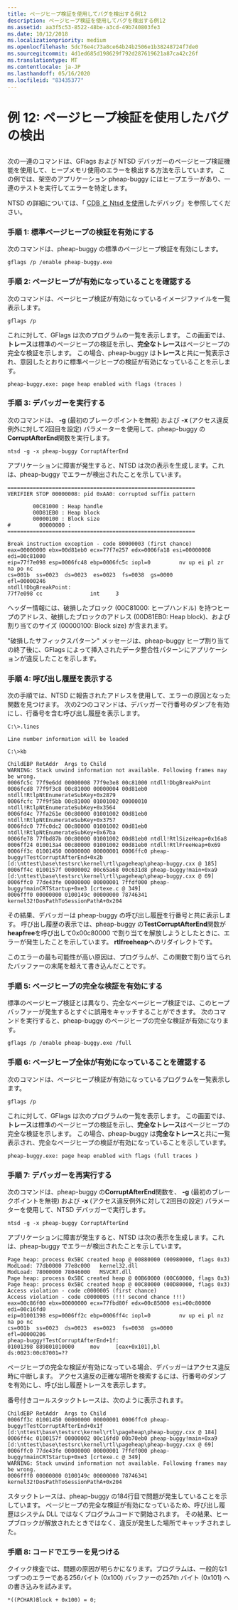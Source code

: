 ```yaml
---
title: ページヒープ検証を使用してバグを検出する例12
description: ページヒープ検証を使用してバグを検出する例12
ms.assetid: aa3f5c53-8522-48be-a3cd-49b740803fe3
ms.date: 10/12/2018
ms.localizationpriority: medium
ms.openlocfilehash: 5dc76e4c73a8ce64b24b2506e1b38248724f7de0
ms.sourcegitcommit: 4d1ed685d198629f792d287619621a87ca42c26f
ms.translationtype: MT
ms.contentlocale: ja-JP
ms.lasthandoff: 05/16/2020
ms.locfileid: "83435377"
---
```

# <a name="example-12-using-page-heap-verification-to-find-a-bug"></a>例 12: ページヒープ検証を使用したバグの検出


## <span id="ddk_example_12___using_page_heap_verification_to_find_a_bug_dtools"></span><span id="DDK_EXAMPLE_12___USING_PAGE_HEAP_VERIFICATION_TO_FIND_A_BUG_DTOOLS"></span>


次の一連のコマンドは、GFlags および NTSD デバッガーのページヒープ検証機能を使用して、ヒープメモリ使用のエラーを検出する方法を示しています。 この例では、架空のアプリケーション pheap-buggy にはヒープエラーがあり、一連のテストを実行してエラーを特定します。

NTSD の詳細については、「 [CDB と Ntsd を使用](debugging-using-cdb-and-ntsd.md)したデバッグ」を参照してください。

### <a name="span-idstep_1__enable_standard_page_heap_verificationspanspan-idstep_1__enable_standard_page_heap_verificationspanspan-idstep_1__enable_standard_page_heap_verificationspanstep-1-enable-standard-page-heap-verification"></a><span id="Step_1__Enable_standard_page_heap_verification"></span><span id="step_1__enable_standard_page_heap_verification"></span><span id="STEP_1__ENABLE_STANDARD_PAGE_HEAP_VERIFICATION"></span>手順 1: 標準ページヒープの検証を有効にする

次のコマンドは、pheap-buggy の標準のページヒープ検証を有効にします。

```console
gflags /p /enable pheap-buggy.exe
```

### <a name="span-idstep_2__verify_that_page_heap_is_enabledspanspan-idstep_2__verify_that_page_heap_is_enabledspanspan-idstep_2__verify_that_page_heap_is_enabledspanstep-2-verify-that-page-heap-is-enabled"></a><span id="Step_2__Verify_that_page_heap_is_enabled"></span><span id="step_2__verify_that_page_heap_is_enabled"></span><span id="STEP_2__VERIFY_THAT_PAGE_HEAP_IS_ENABLED"></span>手順 2: ページヒープが有効になっていることを確認する

次のコマンドは、ページヒープ検証が有効になっているイメージファイルを一覧表示します。

```console
gflags /p
```

これに対して、GFlags は次のプログラムの一覧を表示します。 この画面では、**トレース**は標準のページヒープの検証を示し、**完全なトレース**はページヒープの完全な検証を示します。 この場合、pheap-buggy は**トレース**と共に一覧表示され、意図したとおりに標準ページヒープの検証が有効になっていることを示します。

```console
pheap-buggy.exe: page heap enabled with flags (traces )
```

### <a name="span-idstep_3__run_the_debuggerspanspan-idstep_3__run_the_debuggerspanspan-idstep_3__run_the_debuggerspanstep-3-run-the-debugger"></a><span id="Step_3__Run_the_debugger"></span><span id="step_3__run_the_debugger"></span><span id="STEP_3__RUN_THE_DEBUGGER"></span>手順 3: デバッガーを実行する

次のコマンドは、 **-g** (最初のブレークポイントを無視) および **-x** (アクセス違反例外に対して2回目を設定) パラメーターを使用して、pheap-buggy の**CorruptAfterEnd**関数を実行します。

```console
ntsd -g -x pheap-buggy CorruptAfterEnd
```

アプリケーションに障害が発生すると、NTSD は次の表示を生成します。これは、pheap-buggy でエラーが検出されたことを示しています。

```dbgcmd
===========================================================
VERIFIER STOP 00000008: pid 0xAA0: corrupted suffix pattern

        00C81000 : Heap handle 
        00D81EB0 : Heap block 
        00000100 : Block size 
#         00000000 :
===========================================================

Break instruction exception - code 80000003 (first chance)
eax=00000000 ebx=00d81eb0 ecx=77f7e257 edx=0006fa18 esi=00000008 edi=00c81000
eip=77f7e098 esp=0006fc48 ebp=0006fc5c iopl=0         nv up ei pl zr na po nc
cs=001b  ss=0023  ds=0023  es=0023  fs=0038  gs=0000             efl=00000246
ntdll!DbgBreakPoint:
77f7e098 cc               int     3
```

ヘッダー情報には、破損したブロック (00C81000: ヒープハンドル) を持つヒープのアドレス、破損したブロックのアドレス (00D81EB0: Heap block)、および割り当てのサイズ (00000100: Block size) が含まれます。

"破損したサフィックスパターン" メッセージは、pheap-buggy ヒープ割り当ての終了後に、GFlags によって挿入されたデータ整合性パターンにアプリケーションが違反したことを示します。

### <a name="span-idstep_4__display_the_call_stackspanspan-idstep_4__display_the_call_stackspanspan-idstep_4__display_the_call_stackspanstep-4-display-the-call-stack"></a><span id="Step_4__Display_the_call_stack"></span><span id="step_4__display_the_call_stack"></span><span id="STEP_4__DISPLAY_THE_CALL_STACK"></span>手順 4: 呼び出し履歴を表示する

次の手順では、NTSD に報告されたアドレスを使用して、エラーの原因となった関数を見つけます。 次の2つのコマンドは、デバッガーで行番号のダンプを有効にし、行番号を含む呼び出し履歴を表示します。

```dbgcmd
C:\>.lines

Line number information will be loaded 

C:\>kb

ChildEBP RetAddr  Args to Child
WARNING: Stack unwind information not available. Following frames may be wrong.
0006fc5c 77f9e6dd 00000008 77f9e3e8 00c81000 ntdll!DbgBreakPoint
0006fcd8 77f9f3c8 00c81000 00000004 00d81eb0 ntdll!RtlpNtEnumerateSubKey+0x2879
0006fcfc 77f9f5bb 00c81000 01001002 00000010 ntdll!RtlpNtEnumerateSubKey+0x3564
0006fd4c 77fa261e 00c80000 01001002 00d81eb0 ntdll!RtlpNtEnumerateSubKey+0x3757
0006fdc0 77fc0dc2 00c80000 01001002 00d81eb0 ntdll!RtlpNtEnumerateSubKey+0x67ba
0006fe78 77fbd87b 00c80000 01001002 00d81eb0 ntdll!RtlSizeHeap+0x16a8
0006ff24 010013a4 00c80000 01001002 00d81eb0 ntdll!RtlFreeHeap+0x69
0006ff3c 01001450 00000000 00000001 0006ffc0 pheap-buggy!TestCorruptAfterEnd+0x2b [d:\nttest\base\testsrc\kernel\rtl\pageheap\pheap-buggy.cxx @ 185]
0006ff4c 0100157f 00000002 00c65a68 00c631d8 pheap-buggy!main+0xa9 [d:\nttest\base\testsrc\kernel\rtl\pageheap\pheap-buggy.cxx @ 69]
0006ffc0 77de43fe 00000000 00000001 7ffdf000 pheap-buggy!mainCRTStartup+0xe3 [crtexe.c @ 349]
0006fff0 00000000 0100149c 00000000 78746341 kernel32!DosPathToSessionPathA+0x204
```

その結果、デバッガーは pheap-buggy の呼び出し履歴を行番号と共に表示します。 呼び出し履歴の表示では、pheap-buggy の**TestCorruptAfterEnd**関数が**heapfree**を呼び出して0x00c80000 で割り当てを解放しようとしたときに、エラーが発生したことを示しています。 **rtlfreeheap**へのリダイレクトです。

このエラーの最も可能性が高い原因は、プログラムが、この関数で割り当てられたバッファーの末尾を越えて書き込んだことです。

### <a name="span-idstep_5__enable_full_page_heap_verificationspanspan-idstep_5__enable_full_page_heap_verificationspanspan-idstep_5__enable_full_page_heap_verificationspanstep-5-enable-full-page-heap-verification"></a><span id="Step_5__Enable_full_page_heap_verification"></span><span id="step_5__enable_full_page_heap_verification"></span><span id="STEP_5__ENABLE_FULL_PAGE_HEAP_VERIFICATION"></span>手順 5: ページヒープの完全な検証を有効にする

標準のページヒープ検証とは異なり、完全なページヒープ検証では、このヒープバッファーが発生するとすぐに誤用をキャッチすることができます。 次のコマンドを実行すると、pheap-buggy のページヒープの完全な検証が有効になります。

```console
gflags /p /enable pheap-buggy.exe /full
```

### <a name="span-idstep_6__verify_that_full_page_heap_is_enabledspanspan-idstep_6__verify_that_full_page_heap_is_enabledspanspan-idstep_6__verify_that_full_page_heap_is_enabledspanstep-6-verify-that-full-page-heap-is-enabled"></a><span id="Step_6__Verify_that_full_page_heap_is_enabled"></span><span id="step_6__verify_that_full_page_heap_is_enabled"></span><span id="STEP_6__VERIFY_THAT_FULL_PAGE_HEAP_IS_ENABLED"></span>手順 6: ページヒープ全体が有効になっていることを確認する

次のコマンドは、ページヒープ検証が有効になっているプログラムを一覧表示します。

```console
gflags /p
```

これに対して、GFlags は次のプログラムの一覧を表示します。 この画面では、**トレース**は標準のページヒープの検証を示し、**完全なトレース**はページヒープの完全な検証を示します。 この場合、pheap-buggy は**完全なトレース**と共に一覧表示され、完全なページヒープの検証が有効になっていることを示しています。

```console
pheap-buggy.exe: page heap enabled with flags (full traces )
```

### <a name="span-idstep_7__run_the_debugger_againspanspan-idstep_7__run_the_debugger_againspanspan-idstep_7__run_the_debugger_againspanstep-7-run-the-debugger-again"></a><span id="Step_7__Run_the_debugger_again"></span><span id="step_7__run_the_debugger_again"></span><span id="STEP_7__RUN_THE_DEBUGGER_AGAIN"></span>手順 7: デバッガーを再実行する

次のコマンドは、pheap-buggy の**CorruptAfterEnd**関数を、 **-g** (最初のブレークポイントを無視) および **-x** (アクセス違反例外に対して2回目の設定) パラメーターを使用して、NTSD デバッガーで実行します。

```console
ntsd -g -x pheap-buggy CorruptAfterEnd
```

アプリケーションに障害が発生すると、NTSD は次の表示を生成します。これは、pheap-buggy でエラーが検出されたことを示しています。

```console
Page heap: process 0x5BC created heap @ 00880000 (00980000, flags 0x3)
ModLoad: 77db0000 77e8c000   kernel32.dll
ModLoad: 78000000 78046000   MSVCRT.dll
Page heap: process 0x5BC created heap @ 00B60000 (00C60000, flags 0x3)
Page heap: process 0x5BC created heap @ 00C80000 (00D80000, flags 0x3)
Access violation - code c0000005 (first chance)
Access violation - code c0000005 (!!! second chance !!!)
eax=00c86f00 ebx=00000000 ecx=77fbd80f edx=00c85000 esi=00c80000 edi=00c16fd0
eip=01001398 esp=0006ff2c ebp=0006ff4c iopl=0         nv up ei pl nz na po nc
cs=001b  ss=0023  ds=0023  es=0023  fs=0038  gs=0000             efl=00000206
pheap-buggy!TestCorruptAfterEnd+1f:
01001398 889801010000     mov     [eax+0x101],bl          ds:0023:00c87001=??
```

ページヒープの完全な検証が有効になっている場合、デバッガーはアクセス違反時に中断します。 アクセス違反の正確な場所を検索するには、行番号のダンプを有効にし、呼び出し履歴トレースを表示します。

番号付きコールスタックトレースは、次のように表示されます。 

```console
ChildEBP RetAddr  Args to Child
0006ff3c 01001450 00000000 00000001 0006ffc0 pheap-buggy!TestCorruptAfterEnd+0x1f [d:\nttest\base\testsrc\kernel\rtl\pageheap\pheap-buggy.cxx @ 184]
0006ff4c 0100157f 00000002 00c16fd0 00b70eb0 pheap-buggy!main+0xa9 [d:\nttest\base\testsrc\kernel\rtl\pageheap\pheap-buggy.cxx @ 69]
0006ffc0 77de43fe 00000000 00000001 7ffdf000 pheap-buggy!mainCRTStartup+0xe3 [crtexe.c @ 349]
WARNING: Stack unwind information not available. Following frames may be wrong.
0006fff0 00000000 0100149c 00000000 78746341 kernel32!DosPathToSessionPathA+0x204
```

スタックトレースは、pheap-buggy の184行目で問題が発生していることを示しています。 ページヒープの完全な検証が有効になっているため、呼び出し履歴はシステム DLL ではなくプログラムコードで開始されます。 その結果、ヒープブロックが解放されたときではなく、違反が発生した場所でキャッチされました。

### <a name="span-idstep_8__locate_the_error_in_the_codespanspan-idstep_8__locate_the_error_in_the_codespanspan-idstep_8__locate_the_error_in_the_codespanstep-8-locate-the-error-in-the-code"></a><span id="Step_8__Locate_the_error_in_the_code"></span><span id="step_8__locate_the_error_in_the_code"></span><span id="STEP_8__LOCATE_THE_ERROR_IN_THE_CODE"></span>手順 8: コードでエラーを見つける

クイック検査では、問題の原因が明らかになります。プログラムは、一般的な1つずつのエラーである256バイト (0x100) バッファーの257th バイト (0x101) への書き込みを試みます。

```console
*((PCHAR)Block + 0x100) = 0;
```

 

 






